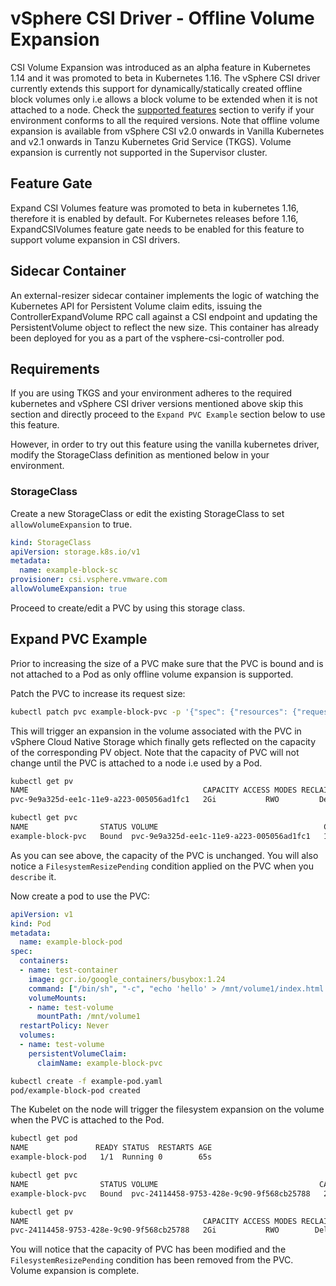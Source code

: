 # vSphere CSI Driver - Offline Volume Expansion

CSI Volume Expansion was introduced as an alpha feature in Kubernetes 1.14 and it was promoted to beta in Kubernetes 1.16. The vSphere CSI driver currently extends this support for dynamically/statically created offline block volumes only i.e allows a block volume to be extended when it is not attached to a node. Check the [supported features](../supported_features_matrix.md) section to verify if your environment conforms to all the required versions. Note that offline volume expansion is available from vSphere CSI v2.0 onwards in Vanilla Kubernetes and v2.1 onwards in Tanzu Kubernetes Grid Service (TKGS). Volume expansion is currently not supported in the Supervisor cluster.

## Feature Gate

Expand CSI Volumes feature was promoted to beta in kubernetes 1.16, therefore it is enabled by default. For Kubernetes releases before 1.16, ExpandCSIVolumes feature gate needs to be enabled for this feature to support volume expansion in CSI drivers.

## Sidecar Container

An external-resizer sidecar container implements the logic of watching the Kubernetes API for Persistent Volume claim edits, issuing the ControllerExpandVolume RPC call against a CSI endpoint and updating the PersistentVolume object to reflect the new size. This container has already been deployed for you as a part of the vsphere-csi-controller pod.

## Requirements

If you are using TKGS and your environment adheres to the required kubernetes and vSphere CSI driver versions mentioned above skip this section and directly proceed to the `Expand PVC Example` section below to use this feature.

However, in order to try out this feature using the vanilla kubernetes driver, modify the StorageClass definition as mentioned below in your environment.

### StorageClass

Create a new StorageClass or edit the existing StorageClass to set `allowVolumeExpansion` to true.

```yaml
kind: StorageClass
apiVersion: storage.k8s.io/v1
metadata:
  name: example-block-sc
provisioner: csi.vsphere.vmware.com
allowVolumeExpansion: true
```

Proceed to create/edit a PVC by using this storage class.

## Expand PVC Example

Prior to increasing the size of a PVC make sure that the PVC is bound and is not attached to a Pod as only offline volume expansion is supported.

Patch the PVC to increase its request size:

```bash
kubectl patch pvc example-block-pvc -p '{"spec": {"resources": {"requests": {"storage": "2Gi"}}}}'
```

This will trigger an expansion in the volume associated with the PVC in vSphere Cloud Native Storage which finally gets reflected on the capacity of the corresponding PV object. Note that the capacity of PVC will not change until the PVC is attached to a node i.e used by a Pod.

```bash
kubectl get pv
NAME                                       CAPACITY ACCESS MODES RECLAIM POLICY STATUS   CLAIM                       STORAGECLASS           REASON AGE
pvc-9e9a325d-ee1c-11e9-a223-005056ad1fc1   2Gi           RWO         Delete     Bound    default/example-block-pvc   example-block-sc              6m44s

kubectl get pvc
NAME                STATUS VOLUME                                     CAPACITY ACCESS MODES   STORAGECLASS       AGE
example-block-pvc   Bound  pvc-9e9a325d-ee1c-11e9-a223-005056ad1fc1   1Gi           RWO       example-block-sc   6m57s
```

As you can see above, the capacity of the PVC is unchanged. You will also notice a `FilesystemResizePending` condition applied on the PVC when you `describe` it.

Now create a pod to use the PVC:

```yaml
apiVersion: v1
kind: Pod
metadata:
  name: example-block-pod
spec:
  containers:
  - name: test-container
    image: gcr.io/google_containers/busybox:1.24
    command: ["/bin/sh", "-c", "echo 'hello' > /mnt/volume1/index.html  && chmod o+rX /mnt /mnt/volume1/index.html && while true ; do sleep 2 ; done"]
    volumeMounts:
    - name: test-volume
      mountPath: /mnt/volume1
  restartPolicy: Never
  volumes:
  - name: test-volume
    persistentVolumeClaim:
      claimName: example-block-pvc
```

```bash
kubectl create -f example-pod.yaml
pod/example-block-pod created
```

The Kubelet on the node will trigger the filesystem expansion on the volume when the PVC is attached to the Pod.

```bash
kubectl get pod
NAME               READY STATUS  RESTARTS AGE
example-block-pod   1/1  Running 0        65s
```

```bash
kubectl get pvc
NAME                STATUS VOLUME                                    CAPACITY ACCESS MODES STORAGECLASS     AGE
example-block-pvc   Bound  pvc-24114458-9753-428e-9c90-9f568cb25788   2Gi         RWO      example-block-sc 2m12s

kubectl get pv
NAME                                       CAPACITY ACCESS MODES RECLAIM POLICY STATUS   CLAIM                     STORAGECLASS           REASON AGE
pvc-24114458-9753-428e-9c90-9f568cb25788   2Gi           RWO        Delete      Bound    default/example-block-pvc example-block-sc              2m3s
```

You will notice that the capacity of PVC has been modified and the `FilesystemResizePending` condition has been removed from the PVC. Volume expansion is complete.
